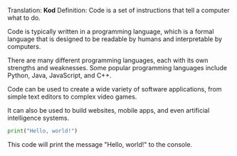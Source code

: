 Translation: **Kod**
Definition:
Code is a set of instructions that tell a computer what to do.

Code is typically written in a programming language, which is a formal language that is designed to be readable by humans and interpretable by computers.

There are many different programming languages, each with its own strengths and weaknesses. Some popular programming languages include Python, Java, JavaScript, and C++.

Code can be used to create a wide variety of software applications, from simple text editors to complex video games.

It can also be used to build websites, mobile apps, and even artificial intelligence systems.


```python
print("Hello, world!")
```

This code will print the message "Hello, world!" to the console.